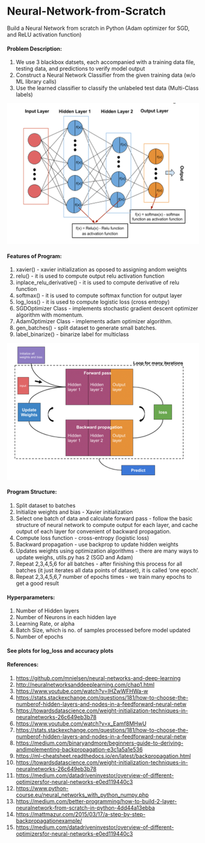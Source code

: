 # Neural-Network-from-Scratch
Build a Neural Network from scratch in Python (Adam optimizer for SGD, and ReLU activation function)

#### Problem Description:
1. We use 3 blackbox datsets, each accompanied with a training data file, testing data, and predictions to verify model output
2. Construct a Neural Network Classifier from the given training data (w/o ML library calls)
3.  Use the learned classifier to classify the unlabeled test data (Multi-Class labels)

![Neural Net Structure](neural_net.png)

#### Features of Program:
1. xavier() - xavier initialization as oposed to assigning andom weights
2. relu() - it is used to compute output relu activation function
3. inplace_relu_derivative() - it is used to compute derivative of relu function
4. softmax() - it is used to compute softmax function for output layer
5. log_loss() - it is used to compute logistic loss (cross entropy)
6. SGDOptimizer Class - implements stochastic gradient descent optimizer algorithm
    with momentum.
7. AdamOptimizer Class - implements adam optimizer algorithm.
8. gen_batches() - split dataset to generate small batches.
9. label_binarize() - binarize label for multiclass


![Code Structure](structure.png)

#### Program Structure:
1. Split dataset to batches 
2. Initialize weights and bias - Xavier initialization
3. Select one batch of data and calculate forward pass - follow the basic structure of
neural network to compute output for each layer, and cache output of each
layer for convenient of backward propagation.
4. Compute loss function - cross-entropy (logistic loss)
5. Backward propagation - use backprop to update hidden weights
6. Updates weights using optimization algorithms - there are many ways to update
weighs, utils.py has 2 (SGD and Adam)
7. Repeat 2,3,4,5,6 for all batches - after finishing this process for all batches (it just
iterates all data points of dataset), it is called ‘one epoch’.
8. Repeat 2,3,4,5,6,7 number of epochs times - we train many epochs to
get a good result

#### Hyperparameters:
1. Number of Hidden layers
2. Number of Neurons in each hidden laye
3. Learning Rate, or alpha
4. Batch Size, which is no. of samples processed before model updated
5. Number of epochs

#### See plots for log_loss and accuracy plots

#### References:
1. https://github.com/mnielsen/neural-networks-and-deep-learning
2. http://neuralnetworksanddeeplearning.com/chap1.html
3. https://www.youtube.com/watch?v=IHZwWFHWa-w
4. https://stats.stackexchange.com/questions/181/how-to-choose-the-numberof-hidden-layers-and-nodes-in-a-feedforward-neural-netw
5. https://towardsdatascience.com/weight-initialization-techniques-in-neuralnetworks-26c649eb3b78
6. https://www.youtube.com/watch?v=x_Eamf8MHwU
7. https://stats.stackexchange.com/questions/181/how-to-choose-the-numberof-hidden-layers-and-nodes-in-a-feedforward-neural-netw
8. https://medium.com/binaryandmore/beginners-guide-to-deriving-andimplementing-backpropagation-e3c1a5a1e536
9. https://ml-cheatsheet.readthedocs.io/en/latest/backpropagation.html
10. https://towardsdatascience.com/weight-initialization-techniques-in-neuralnetworks-26c649eb3b78
11. https://medium.com/datadriveninvestor/overview-of-different-optimizersfor-neural-networks-e0ed119440c3
12. https://www.python-course.eu/neural_networks_with_python_numpy.php
13. https://medium.com/better-programming/how-to-build-2-layer-neuralnetwork-from-scratch-in-python-4dd44a13ebba
14. https://mattmazur.com/2015/03/17/a-step-by-step-backpropagationexample/
15. https://medium.com/datadriveninvestor/overview-of-different-optimizersfor-neural-networks-e0ed119440c3
